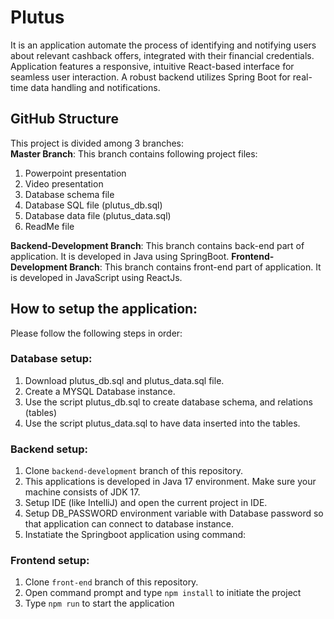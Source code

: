 # Plutus

It is an application automate the process of identifying and notifying users about relevant cashback offers, integrated with their financial credentials. Application features a responsive, intuitive React-based interface for seamless user interaction. A robust backend utilizes Spring Boot for real-time data handling and notifications.

## GitHub Structure
This project is divided among 3 branches:  
**Master Branch**: This branch contains following project files:
1. Powerpoint presentation
2. Video presentation
3. Database schema file
4. Database SQL file (plutus_db.sql)
5. Database data file (plutus_data.sql)
6. ReadMe file

**Backend-Development Branch**: This branch contains back-end part of application. It is developed in Java using SpringBoot.
**Frontend-Development Branch**: This branch contains front-end part of application. It is developed in JavaScript using ReactJs.

## How to setup the application:
Please follow the following steps in order:
### Database setup:
1. Download plutus_db.sql and plutus_data.sql file.
2. Create a MYSQL Database instance.
3. Use the script plutus_db.sql to create database schema, and relations (tables)
4. Use the script plutus_data.sql to have data inserted into the tables.

### Backend setup:
1. Clone `backend-development` branch of this repository.
2. This applications is developed in Java 17 environment. Make sure your machine consists of JDK 17.
3. Setup IDE (like IntelliJ) and open the current project in IDE.
4. Setup DB_PASSWORD environment variable with Database password so that application can connect to database instance.
5. Instatiate the Springboot application using command:

### Frontend setup:
1. Clone `front-end` branch of this repository.
2. Open command prompt and type `npm install` to initiate the project
3. Type `npm run` to start the application
